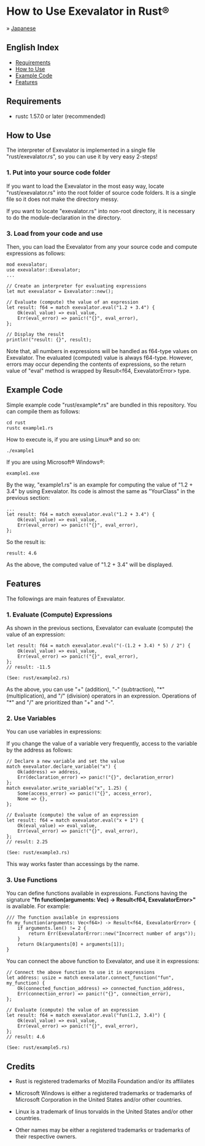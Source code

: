 # How to Use Exevalator in Rust&reg;

&raquo; [Japanese](./README_JAPANESE.md)


## English Index
- <a href="#requirements">Requirements</a>
- <a href="#how-to-use">How to Use</a>
- <a href="#example-code">Example Code</a>
- <a href="#features">Features</a>




<a id="requirements"></a>
## Requirements

* rustc 1.57.0 or later (recommended)



<a id="how-to-use"></a>
## How to Use

The interpreter of Exevalator is implemented in a single file "rust/exevalator.rs", so you can use it by very easy 2-steps!

### 1. Put into your source code folder

If you want to load the Exevalator in the most easy way, locate "rust/exevalator.rs" into the root folder of source code folders. It is a single file so it does not make the directory messy.

If you want to locate "exevalator.rs" into non-root directory, it is necessary to do the module-declaration in the directory.


### 3. Load from your code and use

Then, you can load the Exevalator from any your source code and compute expressions as follows:

	mod exevalator;
	use exevalator::Exevalator;
	...

	// Create an interpreter for evaluating expressions
	let mut exevalator = Exevalator::new();

	// Evaluate (compute) the value of an expression
	let result: f64 = match exevalator.eval("1.2 + 3.4") {
		Ok(eval_value) => eval_value,
		Err(eval_error) => panic!("{}", eval_error),
	};

	// Display the result
	println!("result: {}", result);	

Note that, all numbers in expressions will be handled as f64-type values on Exevalator.
The evaluated (computed) value is always f64-type.
However, errors may occur depending the contents of expressions, so the return value of "eval" method is wrapped by Result<f64, ExevalatorError> type.


<a id="example-code"></a>
## Example Code

Simple example code "rust/example*.rs" are bundled in this repository. You can compile them as follows:

	cd rust
	rustc example1.rs

How to execute is, if you are using Linux&reg; and so on:

	./example1

If you are using Microsoft&reg; Windows&reg;:

	example1.exe

By the way, "example1.rs" is an example for computing the value of "1.2 + 3.4" by using Exevalator. Its code is almost the same as "YourClass" in the previous section:

	...
	let result: f64 = match exevalator.eval("1.2 + 3.4") {
		Ok(eval_value) => eval_value,
		Err(eval_error) => panic!("{}", eval_error),
	};

So the result is:

	result: 4.6

As the above, the computed value of "1.2 + 3.4" will be displayed.


<a id="features"></a>
## Features

The followings are main features of Exevalator.

### 1. Evaluate (Compute) Expressions

As shown in the previous sections, Exevalator can evaluate (compute) the value of an expression:

	let result: f64 = match exevalator.eval("(-(1.2 + 3.4) * 5) / 2") {
		Ok(eval_value) => eval_value,
		Err(eval_error) => panic!("{}", eval_error),
	};
	// result: -11.5

	(See: rust/example2.rs)

As the above, you can use "+" (addition), "-" (subtraction), "\*" (multiplication), and "/" (division) operators in an expression. Operations of "\*" and "/" are prioritized than "+" and "-".


### 2. Use Variables

You can use variables in expressions:

If you change the value of a variable very frequently, access to the variable by the address as follows:

	// Declare a new variable and set the value
	match exevalator.declare_variable("x") {
		Ok(address) => address,
		Err(declaration_error) => panic!("{}", declaration_error)
	};
	match exevalator.write_variable("x", 1.25) {
		Some(access_error) => panic!("{}", access_error),
		None => {},
	};

	// Evaluate (compute) the value of an expression
	let result: f64 = match exevalator.eval("x + 1") {
		Ok(eval_value) => eval_value,
		Err(eval_error) => panic!("{}", eval_error),
	};
	// result: 2.25

	(See: rust/example3.rs)

This way works faster than accessings by the name.

### 3. Use Functions

You can define functions available in expressions. Functions having the signature **"fn function(arguments: Vec<f64>) -> Result<f64, ExevalatorError>"** is available. For example:

	/// The function available in expressions
	fn my_function(arguments: Vec<f64>) -> Result<f64, ExevalatorError> {
		if arguments.len() != 2 {
			return Err(ExevalatorError::new("Incorrect number of args"));
		}
		return Ok(arguments[0] + arguments[1]);
	} 

You can connect the above function to Exevalator, and use it in expressions:

	// Connect the above function to use it in expressions
	let address: usize = match exevalator.connect_function("fun", my_function) {
		Ok(connected_function_address) => connected_function_address,
		Err(connection_error) => panic!("{}", connection_error),
	};
	
	// Evaluate (compute) the value of an expression
	let result: f64 = match exevalator.eval("fun(1.2, 3.4)") {
		Ok(eval_value) => eval_value,
		Err(eval_error) => panic!("{}", eval_error),
	};
	// result: 4.6

	(See: rust/example5.rs)



<a id="credits"></a>
## Credits

- Rust is registered trademarks of Mozilla Foundation and/or its affiliates 

- Microsoft Windows is either a registered trademarks or trademarks of Microsoft Corporation in the United States and/or other countries.

- Linux is a trademark of linus torvalds in the United States and/or other countries.

- Other names may be either a registered trademarks or trademarks of their respective owners. 


